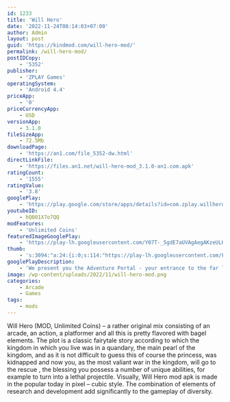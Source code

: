 ```yaml
---
id: 1233
title: 'Will Hero'
date: '2022-11-24T08:14:03+07:00'
author: Admin
layout: post
guid: 'https://kindmod.com/will-hero-mod/'
permalink: /will-hero-mod/
postIDCopy:
    - '5352'
publisher:
    - 'ZPLAY Games'
operatingSystem:
    - 'Android 4.4'
priceApp:
    - '0'
priceCurrencyApp:
    - USD
versionApp:
    - 3.1.0
fileSizeApp:
    - 72.5Mb
downloadPage:
    - 'https://an1.com/file_5352-dw.html'
directLinkFile:
    - 'https://files.an1.net/will-hero-mod_3.1.0-an1.com.apk'
ratingCount:
    - '1555'
ratingValue:
    - '3.8'
googlePlay:
    - 'https://play.google.com/store/apps/details?id=com.zplay.willhero'
youtubeID:
    - hQ001X7o7QQ
modFeatures:
    - 'Unlimited Coins'
featuredImageGooglePlay:
    - 'https://play-lh.googleusercontent.com/Y07T-_5gdE7aUVAgAegAKzeULKTOpXrt4cL9SlKnfnl2qKvBG5oUTNhSb69bEwiLQ4Y'
thumb:
    - 's:3094:"a:24:{i:0;s:114:"https://play-lh.googleusercontent.com/FNyGmHUMI8LD5rG7L_AQnOq0oXu0vsH7ODbOn3XaR9P0VBQ-5vuCvBJbAt-PQeppKw=w526-h296";i:1;s:115:"https://play-lh.googleusercontent.com/Py02TdFBLmWf5HhLTeynv2kB9b2KC177Ms0kqHs-xrqvlkd70jht5Ev3U3mTzdfb5nQ=w526-h296";i:2;s:116:"https://play-lh.googleusercontent.com/wTVHtR5OQKRPGV8ghNql_UYfnQGqUWpdp0kTDn9mstkNei76bEmMpupg3Q1BnmZXe6kj=w526-h296";i:3;s:115:"https://play-lh.googleusercontent.com/oRcXM21ExJRr8caGQ0ka1AsABb5-C5eLX84XEXwnhwFZCCucc8gQelKwKsQUSzfz3PQ=w526-h296";i:4;s:115:"https://play-lh.googleusercontent.com/kdaKfOb7c5FrQ_sSu_gdminpmeKcxPEdJooXWwprpOfPN0nCBZGuoVPwRD2W8_ALP_E=w526-h296";i:5;s:114:"https://play-lh.googleusercontent.com/tQW8WyyOGhT-rGjmu4mvcALsz2aPKMfe1WGYme5FCyPnZR9QIInpNsfNlaPXwNuhbA=w526-h296";i:6;s:115:"https://play-lh.googleusercontent.com/l3tuIjc387FdiroCHz38Bi8dtTN_nfQHxS1KA7E3JC4sMAT597ZrLtZVzYhX51iPqss=w526-h296";i:7;s:115:"https://play-lh.googleusercontent.com/ZVllj8p6YBkS0cxwPprLn_KH1HKs4zMRORsiNzjKzNZWXu6dSfpJYna40sfywRFVzX0=w526-h296";i:8;s:116:"https://play-lh.googleusercontent.com/wyFHYNcqijzX1DPG6Pi0rJL1RPgw6jb5exLMvcrvxvQt_39JNCmIbKdp4Gt5tLZHBJ1B=w526-h296";i:9;s:116:"https://play-lh.googleusercontent.com/otnb5aSJ3KgfNMQC9dHQgd20IiTWQzgI7nclwrC5syjmFZkFsOx7oaAqrCbHqiL15JBO=w526-h296";i:10;s:115:"https://play-lh.googleusercontent.com/YxSyi2GmCVFtuW4F6R22GOjQhdT8EhLLgAqqV4HE7PhnxgNau4EEL9J07MErmHStSFw=w526-h296";i:11;s:115:"https://play-lh.googleusercontent.com/L_5aBAkebKtnRdiLF5JMpdc6SVwoFky767SybB0EWaZiCaLy4o7K-6YK6mAUlx7tcNY=w526-h296";i:12;s:116:"https://play-lh.googleusercontent.com/rKmVvWFvOANyAxF1INF8LU-6plh2X9torSh35MLLapKdf_TuscgTeVekEb4iW2rsVUt9=w526-h296";i:13;s:115:"https://play-lh.googleusercontent.com/nWcL3ev5b4nLu0Q4-6wWQeZsdPRtpjXcFDDi8b1gzqqZwszS73cYJ-GLx08pEDFuWSE=w526-h296";i:14;s:115:"https://play-lh.googleusercontent.com/0n-PKOsJvzyUXnUFzplfmfOxBrc6K7nqFoHiIDiRPGAbiwhJtvq0RHFXCF9O2zs7BvI=w526-h296";i:15;s:116:"https://play-lh.googleusercontent.com/FXxj39ZpFPZK7JXzWQECvl12VF7yjAtegLcr8xyDjlPvVjujA03X-A7drjNtmjxO8Gvv=w526-h296";i:16;s:114:"https://play-lh.googleusercontent.com/NXuePlgJwODu7TI5M9CzMl9661ZCwSytlRxZG_g2wTCYHtBpfoRjCiUvDUVI8TiIGg=w526-h296";i:17;s:115:"https://play-lh.googleusercontent.com/87SmCnhDiFQ26aNkgP2DmzuO_i2702m2LKnZv9LNacWPh5uvEHZEWfV-iV8wtNK6aTs=w526-h296";i:18;s:115:"https://play-lh.googleusercontent.com/gQEQljcEXPjFaLLASy-5q37kUlTCPbyqmKNoPTFmMQGe_9-k6LF2wrTxtLGpz9SpC2w=w526-h296";i:19;s:114:"https://play-lh.googleusercontent.com/AKis9nZhH84PEcq3lvGt6yxxleZp9-L472xodOrHPu4Kk65d8ZGzhCwJdHY9RtCwYw=w526-h296";i:20;s:115:"https://play-lh.googleusercontent.com/He7KcZRDfGRQrS_icnhqko1JFusrRULMobD613__ns1uGaoIa8b-xhKJpUobPvYpMTQ=w526-h296";i:21;s:115:"https://play-lh.googleusercontent.com/GWO103UxnYdpcjcDvM37m91mUHMw8Xg6sVWf2uRhpElCYS_c4tdW1v4RDLYLcWALD78=w526-h296";i:22;s:115:"https://play-lh.googleusercontent.com/qGQo0Z-Kf6qEhTfKa41KtXDKmTzDEt1L0j-u8J0Z30TSJYVR8VEZ9YIxRruxaHx0768=w526-h296";i:23;s:115:"https://play-lh.googleusercontent.com/ipm27eGUC--YWJwNTGffRjy-DVLTe4ikw7SD31z4mIjtadLG3p3Xw5W3OFZ8n-Na-6c=w526-h296";}";'
googlePlayDescription:
    - 'We present you the Adventure Portal - your entrance to the far lands of the Will Hero world, filled with fascinating adventures, new dangers and priceless treasures!. Will Hero is an arcade, action, platformer and rogue-like game.. This is an exciting adventure, in which you can dive in any place and at any time!'
image: /wp-content/uploads/2022/11/will-hero-mod.png
categories:
    - Arcade
    - Games
tags:
    - mods
---
```


Will Hero (MOD, Unlimited Coins) – a rather original mix consisting of an arcade, an action, a platformer and all this is pretty flavored with bagel elements. The plot is a classic fairytale story according to which the kingdom in which you live was in a quandary, the main pearl of the kingdom, and as it is not difficult to guess this of course the princess, was kidnapped and now you, as the most valiant war in the kingdom, will go to the rescue , the blessing you possess a number of unique abilities, for example to turn into a lethal projectile. Visually, Will Hero mod apk is made in the popular today in pixel – cubic style. The combination of elements of research and development add significantly to the gameplay of diversity.